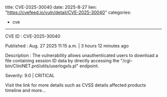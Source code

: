  
title: CVE-2025-30040
date: 2025-8-27
lien: "https://cvefeed.io/vuln/detail/CVE-2025-30040"
categories:
  - cve
---

CVE ID : CVE-2025-30040

Published :  Aug. 27
2025
11:15 a.m. | 3 hours
12 minutes ago

Description : The vulnerability allows unauthenticated users to download a file containing session ID data by directly accessing the "/cgi-bin/CliniNET.prd/utils/userlogxls.pl" endpoint.

Severity: 9.0 | CRITICAL

Visit the link for more details
such as CVSS details
affected products
timeline
and more...
